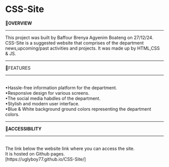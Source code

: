 # CSS-Site
🔗<strong>OVERVIEW</strong>
<hr>
This project was built by Baffour Brenya Agyenim Boateng on 27/12/24.
CSS-Site is a suggested website that comprises of the department news,upcoming/past activities and projects.
It was made up by HTML,CSS & JS.<br>
<hr>
🔗<srrong>FEATURES</strong>
    <hr><br>
•Hassle-free information platform for the department.<br>
•Responsive design for various screens.<br>
•The social media habdles of the department. <br>
•Stylish and modern user interface.<br>
•Blue & White background ground colors representing the department colors. <br>
<hr>
🔗<strong>ACCESSIBILITY</strong>
<hr><br>
The link below the website link where you can access the site.
<br> It is hosted on Github pages.<br>
[https://uglyboy77.github.io/CSS-Site/]